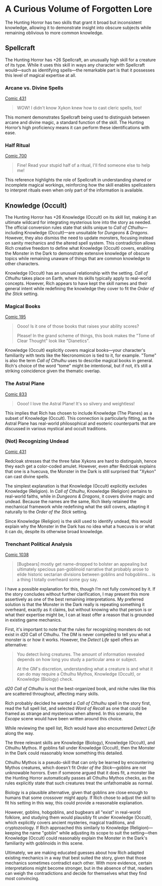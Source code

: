 # A Curious Volume of Forgotten Lore

The Hunting Horror has two skills that grant it broad but inconsistent knowledge, allowing it to demonstrate insight into obscure subjects while remaining oblivious to more common knowledge.

## Spellcraft

The Hunting Horror has +26 Spellcraft, an unusually high skill for a creature of its type. While it uses this skill in ways any character with Spellcraft would—such as identifying spells—the remarkable part is that it possesses this level of magical expertise at all.

### Arcane vs. Divine Spells

[Comic 431](https://www.giantitp.com/comics/oots0431.html)

> WOW! I didn't know Xykon knew how to cast cleric spells, too!

This moment demonstrates Spellcraft being used to distinguish between arcane and divine magic, a standard function of the skill. The Hunting Horror’s high proficiency means it can perform these identifications with ease.

### Half Ritual

[Comic 700](https://www.giantitp.com/comics/oots0700.html)

> Fine! Read your stupid half of a ritual, I'll find someone else to help me!

This reference highlights the role of Spellcraft in understanding shared or incomplete magical workings, reinforcing how the skill enables spellcasters to interpret rituals even when only part of the information is available.

## Knowledge (Occult)

The Hunting Horror has +26 Knowledge (Occult) on its skill list, making it an ultimate wildcard for integrating mysterious lore into the story as needed. The official conversion rules state that skills unique to *Call of Cthulhu*—including Knowledge (Occult)—are unsuitable for *Dungeons & Dragons*. However, they also dismiss the need to update monsters, focusing instead on sanity mechanics and the altered spell system. This contradiction allows Rich creative freedom to define what Knowledge (Occult) covers, enabling the Monster in the Dark to demonstrate extensive knowledge of obscure topics while remaining unaware of things that are common knowledge to other characters.

Knowledge (Occult) has an unusual relationship with the setting. *Call of Cthulhu* takes place on Earth, where its skills typically apply to real-world concepts. However, Rich appears to have kept the skill names and their general intent while redefining the knowledge they cover to fit the *Order of the Stick* setting.

### Magical Books

[Comic 195](https://www.giantitp.com/comics/oots0195.html)

> Oooo! Is it one of those books that raises your ability scores?
>
> Please! In the grand scheme of things, this book makes the "Tome of Clear Thought" look like "Dianetics".

Knowledge (Occult) explicitly covers magical books—your character's familiarity with texts like the Necronomicon is tied to it, for example. "Tome" is also the term *Call of Cthulhu* uses to describe magical books in general. Rich's choice of the word "tome" might be intentional, but if not, it’s still a striking coincidence given the thematic overlap.

### The Astral Plane

[Comic 833](https://www.giantitp.com/comics/oots0833.html)

> Oooo! I love the Astral Plane! It's so silvery and weightless!

This implies that Rich has chosen to include Knowledge (The Planes) as a subset of Knowledge (Occult). This connection is particularly fitting, as the Astral Plane has real-world philosophical and esoteric counterparts that are discussed in various mystical and occult traditions.

### (Not) Recognizing Undead

[Comic 431](https://www.giantitp.com/comics/oots0431.html)

Redcloak stresses that the three false Xykons are hard to distinguish, hence they each get a color-coded amulet. However, even after Redcloak explains that one is a huecuva, the Monster in the Dark is still surprised that "Xykon" can cast divine spells.

The simplest explanation is that Knowledge (Occult) explicitly excludes Knowledge (Religion). In *Call of Cthulhu*, Knowledge (Religion) pertains to real-world faiths, while in *Dungeons & Dragons*, it covers divine magic and undead. Because the names are the same, Rich likely retained the mechanical framework while redefining what the skill covers, adapting it naturally to the *Order of the Stick* setting.

Since Knowledge (Religion) is the skill used to identify undead, this would explain why the Monster in the Dark has no idea what a huecuva is or what it can do, despite its otherwise broad knowledge.

### Trenchant Political Analysis

[Comic 1038](https://www.giantitp.com/comics/oots1038.html)

> [Bugbears] mostly get name-dropped to bolster an appealing but ultimately specious pan-goblinoid narrative that probably arose to elide historic sectarian divisions between goblins and hobgoblins... is a thing I totally overheard some guy say.

I have a possible explanation for this, though I’m not fully convinced by it. If the story concludes without further clarification, I may present this more assertively as one of the best remaining interpretations. My preferred solution is that the Monster in the Dark really is repeating something it overheard, exactly as it claims, but without knowing who that person is or what their expertise might be, I can at least offer a reason that is grounded in existing game mechanics.

First, it's important to note that the rules for recognizing monsters do not exist in d20 Call of Cthulhu. The DM is never compelled to tell you what a monster is or how it works. However, the *Detect Life* spell offers an alternative:

> You detect living creatures. The amount of information revealed depends on how long you study a particular area or subject.
>
> At the GM's discretion, understanding what a creature is and what it can do may require a Cthulhu Mythos, Knowledge (Occult), or Knowledge (Biology) check.

*d20 Call of Cthulhu* is not the best-organized book, and niche rules like this are scattered throughout, affecting many skills.

Rich probably decided he wanted a *Call of Cthulhu* spell in the story first, read the full spell list, and selected *Word of Recall* as one that could be framed as strange and mysterious when altered. In this scenario, the *Escape* scene would have been written around this choice. &#x20;

While reviewing the spell list, Rich would have also encountered *Detect Life* along the way.

The three relevant skills are Knowledge (Biology), Knowledge (Occult), and Cthulhu Mythos. If goblins fall under Knowledge (Occult), then the Monster in the Dark could reasonably know something this detailed.

Cthulhu Mythos is a pseudo-skill that can only be learned by encountering Mythos creatures, which doesn’t fit *Order of the Stick*—goblins are not unknowable horrors. Even if someone argued that it does fit, a monster like the Hunting Horror automatically passes all Cthulhu Mythos checks, as the rules explicitly state that such creatures treat the unfathomable as normal.

Biology is a plausible alternative, given that goblins are close enough to humans that some crossover might apply. If Rich chose to adjust the skill to fit his setting in this way, this could provide a reasonable explanation.

However, goblins, hobgoblins, and bugbears all "exist" in real-world folklore, and studying them would plausibly fit under Knowledge (Occult), which explicitly covers ancient mysteries, magical traditions, and cryptozoology. If Rich approached this similarly to Knowledge (Religion)—keeping the name "goblin" while adjusting its scope to suit the setting—then Knowledge (Occult) could reasonably explain the Monster in the Dark's familiarity with goblinoids in this scene.

Ultimately, we are making educated guesses about how Rich adapted existing mechanics in a way that best suited the story, given that those mechanics sometimes contradict each other. With more evidence, certain interpretations might become stronger, but in the absence of that, readers can weigh the contradictions and decide for themselves what they find most convincing.

